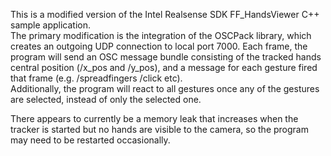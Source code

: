 This is a modified version of the Intel Realsense SDK FF_HandsViewer C++ sample application.  
The primary modification is the integration of the OSCPack library, which creates an outgoing UDP connection to local port 7000. Each frame, the program will send an OSC message bundle consisting of the tracked hands central position (/x_pos and /y_pos), and a message for each gesture fired that frame (e.g. /spreadfingers /click etc).  
Additionally, the program will react to all gestures once any of the gestures are selected, instead of only the selected one.  

There appears to currently be a memory leak that increases when the tracker is started but no hands are visible to the camera, so the program may need to be restarted occasionally. 
